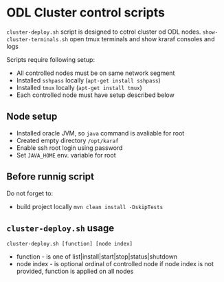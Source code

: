 ODL Cluster control scripts
===========================

```cluster-deploy.sh``` script is designed to cotrol cluster od ODL nodes.
```show-cluster-terminals.sh``` open tmux terminals and show kraraf consoles and logs

Scripts require following setup:
* All controlled nodes must be on same network segment
* Installed ```sshpass``` locally (```apt-get install sshpass```)  
* Installed ```tmux``` locally (```apt-get install tmux```)  
* Each controlled node must have setup described below

Node setup
----------
* Installed oracle JVM, so ```java``` command is avaliable for root 
* Created empty directory ```/opt/karaf```
* Enable ssh root login using password
* Set ```JAVA_HOME``` env. variable for root

Before runnig script
--------------------
Do not forget to: 
* build project locally ```mvn clean install -DskipTests```

```cluster-deploy.sh``` usage
-----------------------------
```cluster-deploy.sh [function] [node index]```
* function - is one of list|install|start|stop|status|shutdown
* node index - is optional ordinal of controlled node
  if node index is not provided, function is applied on all nodes


